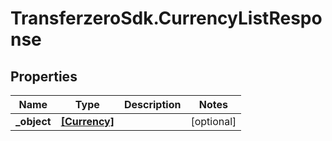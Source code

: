 # TransferzeroSdk.CurrencyListResponse

## Properties
Name | Type | Description | Notes
------------ | ------------- | ------------- | -------------
**_object** | [**[Currency]**](Currency.md) |  | [optional] 


